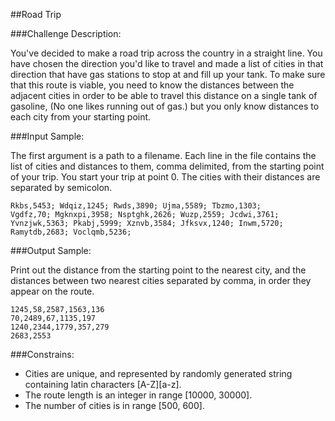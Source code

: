##Road Trip

###Challenge Description:

You've decided to make a road trip across the country in a straight line. You have chosen the direction you'd like to travel and made a list of cities in that direction that have gas stations to stop at and fill up your tank. To make sure that this route is viable, you need to know the distances between the adjacent cities in order to be able to travel this distance on a single tank of gasoline, (No one likes running out of gas.) but you only know distances to each city from your starting point.

###Input Sample:

The first argument is a path to a filename. Each line in the file contains the list of cities and distances to them, comma delimited, from the starting point of your trip. You start your trip at point 0. The cities with their distances are separated by semicolon.
```
Rkbs,5453; Wdqiz,1245; Rwds,3890; Ujma,5589; Tbzmo,1303;
Vgdfz,70; Mgknxpi,3958; Nsptghk,2626; Wuzp,2559; Jcdwi,3761;
Yvnzjwk,5363; Pkabj,5999; Xznvb,3584; Jfksvx,1240; Inwm,5720;
Ramytdb,2683; Voclqmb,5236;
```

###Output Sample:

Print out the distance from the starting point to the nearest city, and the distances between two nearest cities separated by comma, in order they appear on the route.
```
1245,58,2587,1563,136
70,2489,67,1135,197
1240,2344,1779,357,279
2683,2553
```

###Constrains: 
* Cities are unique, and represented by randomly generated string containing latin characters [A-Z][a-z]. 
* The route length is an integer in range [10000, 30000].
* The number of cities is in range [500, 600].
